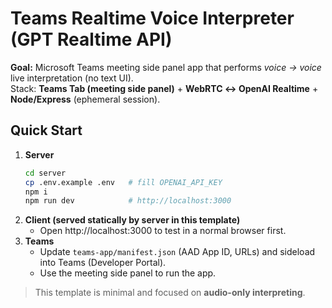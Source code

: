 # Teams Realtime Voice Interpreter (GPT Realtime API)
**Goal:** Microsoft Teams meeting side panel app that performs *voice → voice* live interpretation (no text UI).  
Stack: **Teams Tab (meeting side panel)** + **WebRTC ↔ OpenAI Realtime** + **Node/Express** (ephemeral session).

## Quick Start
1) **Server**
   ```bash
   cd server
   cp .env.example .env   # fill OPENAI_API_KEY
   npm i
   npm run dev            # http://localhost:3000
   ```
2) **Client (served statically by server in this template)**
   - Open http://localhost:3000 to test in a normal browser first.
3) **Teams**
   - Update `teams-app/manifest.json` (AAD App ID, URLs) and sideload into Teams (Developer Portal).
   - Use the meeting side panel to run the app.

> This template is minimal and focused on **audio-only interpreting**.
